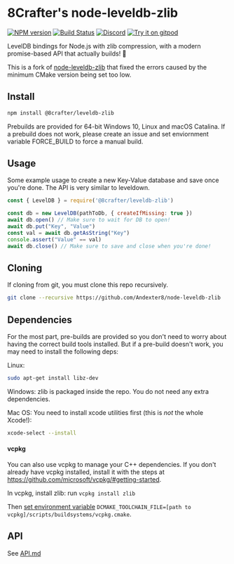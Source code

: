 # 8Crafter's node-leveldb-zlib
[![NPM version](https://img.shields.io/npm/v/leveldb-zlib.svg)](http://npmjs.com/package/leveldb-zlib)
[![Build Status](https://github.com/Andexter8/node-leveldb-zlib/workflows/CI/badge.svg)](https://github.com/Andexter8/node-leveldb-zlib/actions?query=workflow%3A%22CI%22)
[![Discord](https://img.shields.io/badge/chat-on%20discord-brightgreen.svg)](https://discord.gg/GsEFRM8)
[![Try it on gitpod](https://img.shields.io/badge/try-on%20gitpod-brightgreen.svg)](https://gitpod.io/#https://github.com/Andexter8/node-leveldb-zlib)

LevelDB bindings for Node.js with zlib compression, with a modern promise-based API that actually builds! 🌊

This is a fork of [node-leveldb-zlib](https://npmjs.com/package/leveldb-zlib) that fixed the errors caused by the minimum CMake version being set too low.

## Install

```sh
npm install @8crafter/leveldb-zlib
```

Prebuilds are provided for 64-bit Windows 10, Linux and macOS Catalina. If a prebuild does not work, please create an issue and set enviornment variable FORCE_BUILD to force a manual build.

## Usage
Some example usage to create a new Key-Value database and save once you're done. The API is very similar to leveldown.

```js
const { LevelDB } = require('@8crafter/leveldb-zlib')

const db = new LevelDB(pathToDb, { createIfMissing: true })
await db.open() // Make sure to wait for DB to open!
await db.put("Key", "Value")
const val = await db.getAsString("Key")
console.assert("Value" == val)
await db.close() // Make sure to save and close when you're done!
```


## Cloning

If cloning from git, you must clone this repo recursively.
```sh
git clone --recursive https://github.com/Andexter8/node-leveldb-zlib
```

## Dependencies

For the most part, pre-builds are provided so you don't need to worry about having the correct build tools installed. But if a pre-build doesn't work, you may need to install the following deps:

Linux:
```sh
sudo apt-get install libz-dev
```

Windows: zlib is packaged inside the repo. You do not need any extra dependencies.

Mac OS: You need to install xcode utilities first (this is *not* the whole Xcode!):

```sh
xcode-select --install
``` 

#### vcpkg

You can also use vcpkg to manage your C++ dependencies. If you don't already have vcpkg installed, install it with the steps at https://github.com/microsoft/vcpkg/#getting-started.

In vcpkg, install zlib: run `vcpkg install zlib`

Then [set environment variable](https://www.onmsft.com/how-to/how-to-set-an-environment-variable-in-windows-10) `DCMAKE_TOOLCHAIN_FILE=[path to vcpkg]/scripts/buildsystems/vcpkg.cmake`.

## API

See [API.md](docs/API.md)
